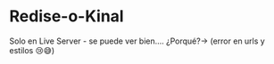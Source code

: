 # Redise-o-Kinal
Solo en Live Server - se puede ver bien....  ¿Porqué?-> (error en urls y estilos 😢😅)
